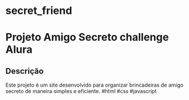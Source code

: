 # secret_friend
# Projeto Amigo Secreto challenge Alura

## Descrição
Este projeto é um site desenvolvido para organizar brincadeiras de amigo secreto de maneira simples e eficiente.
#html
#css
#javascript
